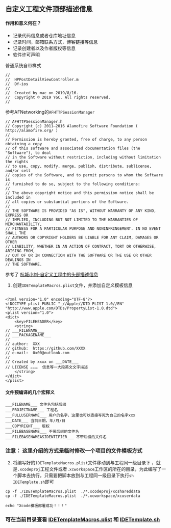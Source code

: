 ## 自定义工程文件顶部描述信息

#### 作用和意义何在？
- 记录代码信息或者仓库地址信息
- 记录时间，邮箱联系方式，博客链接等信息
- 记录创建者以及作者版权等信息
- 软件许可声明

普通系统自带样式

```objc
//
//  HPPostDetailViewController.m
//  DY-ios
//
//  Created by mac on 2019/8/16.
//  Copyright © 2019 YGC. All rights reserved.
//

```

参考AFNetworking的`AFHTTPSessionManager`

```objc
// AFHTTPSessionManager.h
// Copyright (c) 2011–2016 Alamofire Software Foundation ( http://alamofire.org/ )
//
// Permission is hereby granted, free of charge, to any person obtaining a copy
// of this software and associated documentation files (the "Software"), to deal
// in the Software without restriction, including without limitation the rights
// to use, copy, modify, merge, publish, distribute, sublicense, and/or sell
// copies of the Software, and to permit persons to whom the Software is
// furnished to do so, subject to the following conditions:
//
// The above copyright notice and this permission notice shall be included in
// all copies or substantial portions of the Software.
//
// THE SOFTWARE IS PROVIDED "AS IS", WITHOUT WARRANTY OF ANY KIND, EXPRESS OR
// IMPLIED, INCLUDING BUT NOT LIMITED TO THE WARRANTIES OF MERCHANTABILITY,
// FITNESS FOR A PARTICULAR PURPOSE AND NONINFRINGEMENT. IN NO EVENT SHALL THE
// AUTHORS OR COPYRIGHT HOLDERS BE LIABLE FOR ANY CLAIM, DAMAGES OR OTHER
// LIABILITY, WHETHER IN AN ACTION OF CONTRACT, TORT OR OTHERWISE, ARISING FROM,
// OUT OF OR IN CONNECTION WITH THE SOFTWARE OR THE USE OR OTHER DEALINGS IN
// THE SOFTWARE.
```
参考了 [杭城小刘-自定义工程中的头部描述信息](https://github.com/FantasticLBP/knowledge-kit/blob/master/%E7%AC%AC%E4%B8%80%E9%83%A8%E5%88%86%20iOS/1.55.md) 

1. 创建`IDETemplateMacros.plist`文件，并添加自定义模板信息
```objc

<?xml version="1.0" encoding="UTF-8"?>
<!DOCTYPE plist PUBLIC "-//Apple//DTD PLIST 1.0//EN" "http://www.apple.com/DTDs/PropertyList-1.0.dtd">
<plist version="1.0">
<dict>
	<key>FILEHEADER</key>
	<string>
// ___FILENAME___
// ___PACKAGENAME___
//
// author:  XXX
// github:  https://github.com/XXXX
// e-mail:  0x00@outlook.com
//
// Created by xxxx on ___DATE___
// LICENSE 。。。。 信息等一大段英文文字描述
    </string>
</dict>
</plist>

```

#### 文件预编译的几个宏释义 
```objc
___FILENAME___ 文件名包括后缀
___PROJECTNAME___ 工程名
___FULLUSERNAME___ 用户的名字，这里也可以直接写死为自己的名字xxx
___DATE___ 当前日期，年/月/日
___COPYRIGHT___ 版权
___FILEBASENAME___ 不带后缀的文件名
___FILEBASENAMEASIDENTIFIER___ 不带后缀的文件名

```
### 注意： 这里介绍的方式是临时修改一个项目的文件模板方式


2. 将编写好的`IDETemplateMacros.plist`文件移动到与工程同一级目录下 ，就是`.xcodeproj`工程文件或者`.xcworkspace`工作区的所在的目录，为此编写了一个脚本去执行，只需要把脚本放到与工程同一级目录下执行`sh IDETemplate.sh`即可 
```shell
cp -f ./IDETemplateMacros.plist  ./*.xcodeproj/xcshareddata
cp -f ./IDETemplateMacros.plist  ./*.xcworkspace/xcuserdata

echo "Xcode模板部署成功！！！"

```

### 可在当前目录查看 [IDETemplateMacros.plist](./IDETemplateMacros.plist) 和 [IDETemplate.sh](./IDETemplate.sh)













